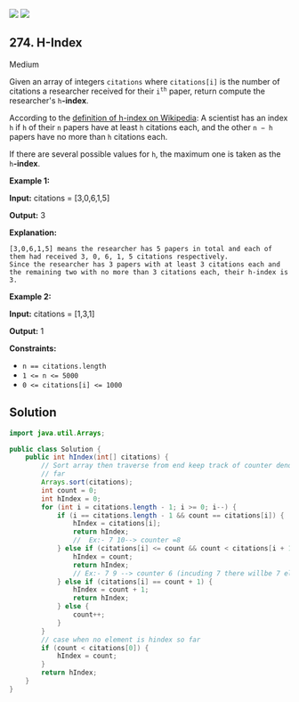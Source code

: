 [![](https://img.shields.io/github/stars/javadev/LeetCode-in-Java?label=Stars&style=flat-square)](https://github.com/javadev/LeetCode-in-Java)
[![](https://img.shields.io/github/forks/javadev/LeetCode-in-Java?label=Fork%20me%20on%20GitHub%20&style=flat-square)](https://github.com/javadev/LeetCode-in-Java/fork)

## 274\. H-Index

Medium

Given an array of integers `citations` where `citations[i]` is the number of citations a researcher received for their <code>i<sup>th</sup></code> paper, return compute the researcher's `h`**\-index**.

According to the [definition of h-index on Wikipedia](https://en.wikipedia.org/wiki/H-index): A scientist has an index `h` if `h` of their `n` papers have at least `h` citations each, and the other `n − h` papers have no more than `h` citations each.

If there are several possible values for `h`, the maximum one is taken as the `h`**\-index**.

**Example 1:**

**Input:** citations = [3,0,6,1,5]

**Output:** 3

**Explanation:**

    [3,0,6,1,5] means the researcher has 5 papers in total and each of them had received 3, 0, 6, 1, 5 citations respectively.
    Since the researcher has 3 papers with at least 3 citations each and the remaining two with no more than 3 citations each, their h-index is 3. 

**Example 2:**

**Input:** citations = [1,3,1]

**Output:** 1 

**Constraints:**

*   `n == citations.length`
*   `1 <= n <= 5000`
*   `0 <= citations[i] <= 1000`

## Solution

```java
import java.util.Arrays;

public class Solution {
    public int hIndex(int[] citations) {
        // Sort array then traverse from end keep track of counter denoting total elements seen so
        // far
        Arrays.sort(citations);
        int count = 0;
        int hIndex = 0;
        for (int i = citations.length - 1; i >= 0; i--) {
            if (i == citations.length - 1 && count == citations[i]) {
                hIndex = citations[i];
                return hIndex;
                //  Ex:- 7 10--> counter =8
            } else if (citations[i] <= count && count < citations[i + 1]) {
                hIndex = count;
                return hIndex;
                // Ex:- 7 9 --> counter 6 (incuding 7 there willbe 7 elements)
            } else if (citations[i] == count + 1) {
                hIndex = count + 1;
                return hIndex;
            } else {
                count++;
            }
        }
        // case when no element is hindex so far
        if (count < citations[0]) {
            hIndex = count;
        }
        return hIndex;
    }
}
```